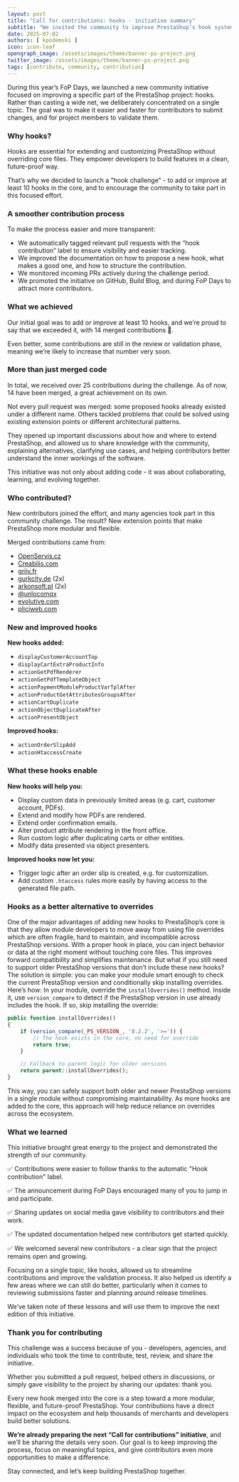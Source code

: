 ```yaml
---
layout: post
title: "Call for contributions: hooks - initiative summary"
subtitle: "We invited the community to improve PrestaShop’s hook system"
date: 2025-07-02
authors: [ kpodemski ]
icon: icon-leaf
opengraph_image: /assets/images/theme/banner-ps-project.png
twitter_image: /assets/images/theme/banner-ps-project.png
tags: [contribute, community, contribution]
---
```


During this year’s FoP Days, we launched a new community initiative focused on improving a specific part of the PrestaShop project: hooks. Rather than casting a wide net, we deliberately concentrated on a single topic. The goal was to make it easier and faster for contributors to submit changes, and for project members to validate them.

### Why hooks?

Hooks are essential for extending and customizing PrestaShop without overriding core files. They empower developers to build features in a clean, future-proof way.

That’s why we decided to launch a "hook challenge" - to add or improve at least 10 hooks in the core, and to encourage the community to take part in this focused effort.

### A smoother contribution process

To make the process easier and more transparent:

- We automatically tagged relevant pull requests with the “hook contribution” label to ensure visibility and easier tracking.
- We improved the documentation on how to propose a new hook, what makes a good one, and how to structure the contribution.
- We monitored incoming PRs actively during the challenge period.
- We promoted the initiative on GitHub, Build Blog, and during FoP Days to attract more contributors.

### What we achieved

Our initial goal was to add or improve at least 10 hooks, and we’re proud to say that we exceeded it, with 14 merged contributions 🚀.

Even better, some contributions are still in the review or validation phase, meaning we’re likely to increase that number very soon.

### More than just merged code

In total, we received over 25 contributions during the challenge. As of now, 14 have been merged, a great achievement on its own.

Not every pull request was merged: some proposed hooks already existed under a different name. Others tackled problems that could be solved using existing extension points or different architectural patterns.

They opened up important discussions about how and where to extend PrestaShop, and allowed us to share knowledge with the community, explaining alternatives, clarifying use cases, and helping contributors better understand the inner workings of the software.

This initiative was not only about adding code - it was about collaborating, learning, and evolving together.

### Who contributed?

New contributors joined the effort, and many agencies took part in this community challenge. The result? New extension points that make PrestaShop more modular and flexible.

Merged contributions came from:

- [OpenServis.cz](https://openservis.cz)
- [Creabilis.com](https://creabilis.com)
- [griiv.fr](https://griiv.fr)  
- [gurkcity.de](https://gurkcity.de) (2x)  
- [arkonsoft.pl](https://arkonsoft.pl) (2x)  
- [@unlocomqx](https://github.com/unlocomqx)  
- [evolutive.com](https://evolutive.com)  
- [pliciweb.com](https://pliciweb.com)  

### New and improved hooks

**New hooks added:**

- `displayCustomerAccountTop`  
- `displayCartExtraProductInfo`  
- `actionGetPdfRenderer`  
- `actionGetPdfTemplateObject`  
- `actionPaymentModuleProductVarTplAfter`  
- `actionProductGetAttributesGroupsAfter`  
- `actionCartDuplicate`  
- `actionObjectDuplicateAfter`  
- `actionPresentObject`  

**Improved hooks:**

- `actionOrderSlipAdd`  
- `actionHtaccessCreate`  

### What these hooks enable

**New hooks will help you:**

- Display custom data in previously limited areas (e.g. cart, customer account, PDFs).
- Extend and modify how PDFs are rendered.
- Extend order confirmation emails.
- Alter product attribute rendering in the front office.
- Run custom logic after duplicating carts or other entities.
- Modify data presented via object presenters.

**Improved hooks now let you:**

- Trigger logic after an order slip is created, e.g. for customization.
- Add custom `.htaccess` rules more easily by having access to the generated file path.

### Hooks as a better alternative to overrides
One of the major advantages of adding new hooks to PrestaShop’s core is that they allow module developers to move away from using file overrides which are often fragile, hard to maintain, and incompatible across PrestaShop versions.
With a proper hook in place, you can inject behavior or data at the right moment without touching core files. This improves forward compatibility and simplifies maintenance.
But what if you still need to support older PrestaShop versions that don’t include these new hooks?
The solution is simple: you can make your module smart enough to check the current PrestaShop version and conditionally skip installing overrides.
Here’s how:
In your module, override the `installOverrides()` method. Inside it, use `version_compare` to detect if the PrestaShop version in use already includes the hook. If so, skip installing the override:

```php
public function installOverrides()
{
    if (version_compare(_PS_VERSION_, '8.2.2', '>=')) {
        // The hook exists in the core, no need for override
        return true;
    }

    // Fallback to parent logic for older versions
    return parent::installOverrides();
}
```

This way, you can safely support both older and newer PrestaShop versions in a single module without compromising maintainability. As more hooks are added to the core, this approach will help reduce reliance on overrides across the ecosystem.

### What we learned

This initiative brought great energy to the project and demonstrated the strength of our community.

✅ Contributions were easier to follow thanks to the automatic "Hook contribution" label.

✅ The announcement during FoP Days encouraged many of you to jump in and participate.

✅ Sharing updates on social media gave visibility to contributors and their work.

✅ The updated documentation helped new contributors get started quickly.

✅ We welcomed several new contributors - a clear sign that the project remains open and growing.

Focusing on a single topic, like hooks, allowed us to streamline contributions and improve the validation process. It also helped us identify a few areas where we can still do better, particularly when it comes to reviewing submissions faster and planning around release timelines.

We’ve taken note of these lessons and will use them to improve the next edition of this initiative.

### Thank you for contributing

This challenge was a success because of you - developers, agencies, and individuals who took the time to contribute, test, review, and share the initiative.

Whether you submitted a pull request, helped others in discussions, or simply gave visibility to the project by sharing our updates: thank you.

Every new hook merged into the core is a step toward a more modular, flexible, and future-proof PrestaShop. Your contributions have a direct impact on the ecosystem and help thousands of merchants and developers build better solutions.

**We’re already preparing the next “Call for contributions” initiative**, and we’ll be sharing the details very soon. Our goal is to keep improving the process, focus on meaningful topics, and give contributors even more opportunities to make a difference.

Stay connected, and let’s keep building PrestaShop together.
